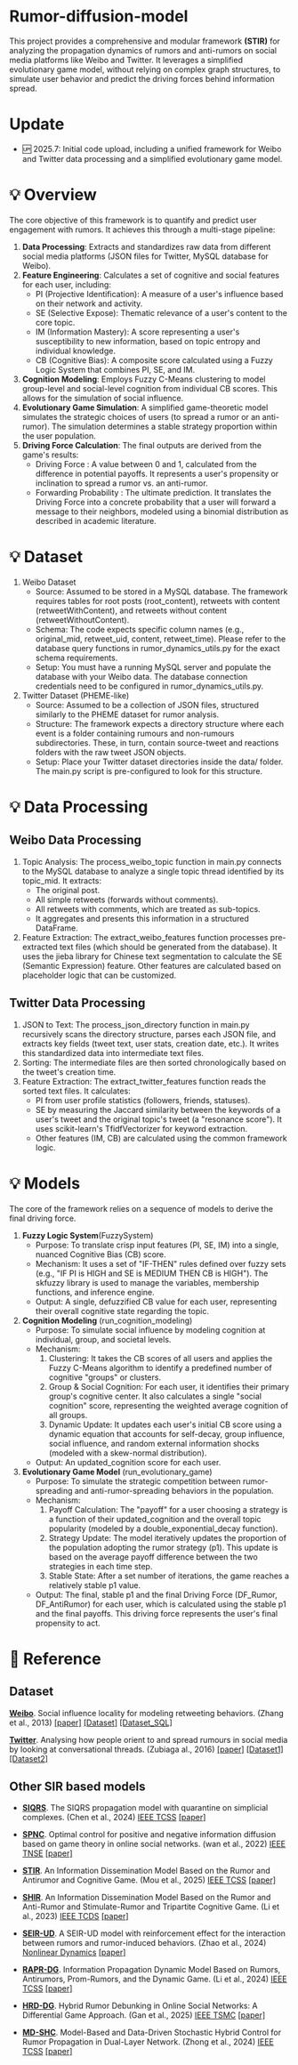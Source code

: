 # Rumor-diffusion-model
This project provides a comprehensive and modular framework **(STIR)** for analyzing the propagation dynamics of rumors and anti-rumors on social media platforms like Weibo and Twitter. It leverages a simplified evolutionary game model, without relying on complex graph structures, to simulate user behavior and predict the driving forces behind information spread.

# Update
- :up: 2025.7: Initial code upload, including a unified framework for Weibo and Twitter data processing and a simplified evolutionary game model.

# :bulb: Overview
The core objective of this framework is to quantify and predict user engagement with rumors. It achieves this through a multi-stage pipeline:
1. **Data Processing**: Extracts and standardizes raw data from different social media platforms (JSON files for Twitter, MySQL database for Weibo).
2. **Feature Engineering**: Calculates a set of cognitive and social features for each user, including:
    - PI (Projective Identification): A measure of a user's influence based on their network and activity.
    - SE (Selective Expose): Thematic relevance of a user's content to the core topic.
    - IM (Information Mastery): A score representing a user's susceptibility to new information, based on topic entropy and individual knowledge.
    - CB (Cognitive Bias): A composite score calculated using a Fuzzy Logic System that combines PI, SE, and IM.
3. **Cognition Modeling**: Employs Fuzzy C-Means clustering to model group-level and social-level cognition from individual CB scores. This allows for the simulation of social influence.
4. **Evolutionary Game Simulation**: A simplified game-theoretic model simulates the strategic choices of users (to spread a rumor or an anti-rumor). The simulation determines a stable strategy proportion within the user population.
5. **Driving Force Calculation**: The final outputs are derived from the game's results:
    - Driving Force : A value between 0 and 1, calculated from the difference in potential payoffs. It represents a user's propensity or inclination to spread a rumor vs. an anti-rumor.
    - Forwarding Probability : The ultimate prediction. It translates the Driving Force into a concrete probability that a user will forward a message to their neighbors, modeled using a binomial distribution as described in academic literature.

# :bulb: Dataset
1. Weibo Dataset
    - Source: Assumed to be stored in a MySQL database. The framework requires tables for root posts (root_content), retweets with content (retweetWithContent), and retweets without content (retweetWithoutContent).
    - Schema: The code expects specific column names (e.g., original_mid, retweet_uid, content, retweet_time). Please refer to the database query functions in rumor_dynamics_utils.py for the exact schema requirements.
    - Setup: You must have a running MySQL server and populate the database with your Weibo data. The database connection credentials need to be configured in rumor_dynamics_utils.py.
2. Twitter Dataset (PHEME-like)
    - Source: Assumed to be a collection of JSON files, structured similarly to the PHEME dataset for rumor analysis.
    - Structure: The framework expects a directory structure where each event is a folder containing rumours and non-rumours subdirectories. These, in turn, contain source-tweet and reactions folders with the raw tweet JSON objects.
    - Setup: Place your Twitter dataset directories inside the data/ folder. The main.py script is pre-configured to look for this structure.

# :bulb: Data Processing
## Weibo Data Processing
1. Topic Analysis: The process_weibo_topic function in main.py connects to the MySQL database to analyze a single topic thread identified by its topic_mid. It extracts:
    - The original post.
    - All simple retweets (forwards without comments).
    - All retweets with comments, which are treated as sub-topics.
    - It aggregates and presents this information in a structured DataFrame.
2. Feature Extraction: The extract_weibo_features function processes pre-extracted text files (which should be generated from the database). It uses the jieba library for Chinese text segmentation to calculate the SE (Semantic Expression) feature. Other features are calculated based on placeholder logic that can be customized.

## Twitter Data Processing
1. JSON to Text: The process_json_directory function in main.py recursively scans the directory structure, parses each JSON file, and extracts key fields (tweet text, user stats, creation date, etc.). It writes this standardized data into intermediate text files.
2. Sorting: The intermediate files are then sorted chronologically based on the tweet's creation time.
3. Feature Extraction: The extract_twitter_features function reads the sorted text files. It calculates:
    - PI from user profile statistics (followers, friends, statuses).
    - SE by measuring the Jaccard similarity between the keywords of a user's tweet and the original topic's tweet (a "resonance score"). It uses scikit-learn's TfidfVectorizer for keyword extraction.
    - Other features (IM, CB) are calculated using the common framework logic.

# :bulb: Models
The core of the framework relies on a sequence of models to derive the final driving force.
1. **Fuzzy Logic System**(FuzzySystem)
    - Purpose: To translate crisp input features (PI, SE, IM) into a single, nuanced Cognitive Bias (CB) score.
    - Mechanism: It uses a set of "IF-THEN" rules defined over fuzzy sets (e.g., "IF PI is HIGH and SE is MEDIUM THEN CB is HIGH"). The skfuzzy library is used to manage the variables, membership functions, and inference engine.
    - Output: A single, defuzzified CB value for each user, representing their overall cognitive state regarding the topic.
2. **Cognition Modeling** (run_cognition_modeling)
    - Purpose: To simulate social influence by modeling cognition at individual, group, and societal levels.
    - Mechanism:
        1. Clustering: It takes the CB scores of all users and applies the Fuzzy C-Means algorithm to identify a predefined number of cognitive "groups" or clusters.
        2. Group & Social Cognition: For each user, it identifies their primary group's cognitive center. It also calculates a single "social cognition" score, representing the weighted average cognition of all groups.
        3. Dynamic Update: It updates each user's initial CB score using a dynamic equation that accounts for self-decay, group influence, social influence, and random external information shocks (modeled with a skew-normal distribution).
    - Output: An updated_cognition score for each user.
3. **Evolutionary Game Model** (run_evolutionary_game)
    - Purpose: To simulate the strategic competition between rumor-spreading and anti-rumor-spreading behaviors in the population.
    - Mechanism:
        1. Payoff Calculation: The "payoff" for a user choosing a strategy is a function of their updated_cognition and the overall topic popularity (modeled by a double_exponential_decay function).
        2. Strategy Update: The model iteratively updates the proportion of the population adopting the rumor strategy (p1). This update is based on the average payoff difference between the two strategies in each time step.
        3. Stable State: After a set number of iterations, the game reaches a relatively stable p1 value.
    - Output: The final, stable p1 and the final Driving Force (DF_Rumor, DF_AntiRumor) for each user, which is calculated using the stable p1 and the final payoffs. This driving force represents the user's final propensity to act.

# :ledger: Reference 
## Dataset
**<u>Weibo</u>**. Social influence locality
for modeling retweeting behaviors. (Zhang et al., 2013) [[paper]](https://keg.cs.tsinghua.edu.cn/jietang/publications/IJCAI13-Zhang-et-al-social-influence-locality.pdf) [[Dataset]](https://pan.quark.cn/s/37c29307ba85?pwd=Pwmg) [[Dataset_SQL]](https://drive.google.com/file/d/1EEcZmY8FRpJFl0YxjfDcpeMyxNHRskGc/view?usp=drive_link)

**<u>Twitter</u>**. Analysing how people orient to and spread rumours in social media by looking at conversational threads. (Zubiaga  al., 2016) [[paper]](https://journals.plos.org/plosone/article?id=10.1371/journal.pone.0150989) [[Dataset1]](https://figshare.com/articles/dataset/PHEME_rumour_scheme_dataset_journalism_use_case/2068650/2) [[Dataset2]](https://figshare.com/articles/dataset/PHEME_dataset_of_rumours_and_non-rumours/4010619?file=6453753)

## Other SIR based models

- **<u>SIQRS</u>**. The SIQRS propagation model with quarantine on simplicial complexes. (Chen et al., 2024)  <u>IEEE TCSS</u> [[paper]](https://ieeexplore.ieee.org/abstract/document/10418977/)

- **<u>SPNC</u>**. Optimal control for positive and negative information diffusion based on game theory in online social networks. (wan et al., 2022) <u>IEEE TNSE</u> [[paper]](https://ieeexplore.ieee.org/abstract/document/9915429/)

- **<u>STIR</u>**. An Information Dissemination Model Based on the Rumor and Antirumor and Cognitive Game. (Mou et al., 2025) <u>IEEE TCSS</u> [[paper]](https://ieeexplore.ieee.org/abstract/document/10843969/)

- **<u>SHIR</u>**. An Information Dissemination Model Based on the Rumor and Anti-Rumor and Stimulate-Rumor and Tripartite Cognitive Game. (Li et al., 2023) <u>IEEE TCDS</u> [[paper]](https://ieeexplore.ieee.org/abstract/document/9839301/)

- **<u>SEIR-UD</u>**. A SEIR-UD model with reinforcement effect for the interaction between rumors and rumor-induced behaviors. (Zhao et al., 2024) <u>Nonlinear Dynamics</u> [[paper]](https://link.springer.com/article/10.1007/s11071-024-09613-9)

- **<u>RAPR-DG</u>**. Information Propagation Dynamic Model Based on Rumors, Antirumors, Prom-Rumors, and the Dynamic Game. (Li et al., 2024) <u>IEEE TCSS</u> [[paper]](https://ieeexplore.ieee.org/abstract/document/10713453/)

- **<u>HRD-DG</u>**. Hybrid Rumor Debunking in Online Social Networks: A Differential Game Approach. (Gan et al., 2025) <u>IEEE TSMC</u> [[paper]](https://ieeexplore.ieee.org/abstract/document/10849987/)

- **<u>MD-SHC</u>**. Model-Based and Data-Driven Stochastic Hybrid Control for Rumor Propagation in Dual-Layer Network. (Zhong et al., 2024) <u>IEEE TCSS</u> [[paper]](https://ieeexplore.ieee.org/abstract/document/10746235/)





